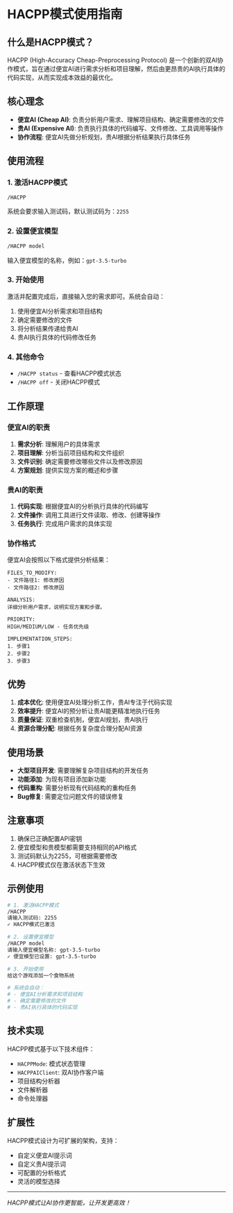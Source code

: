 # HACPP模式使用指南

## 什么是HACPP模式？

HACPP (High-Accuracy Cheap-Preprocessing Protocol) 是一个创新的双AI协作模式，旨在通过便宜AI进行需求分析和项目理解，然后由更昂贵的AI执行具体的代码实现，从而实现成本效益的最优化。

## 核心理念

- **便宜AI (Cheap AI)**: 负责分析用户需求、理解项目结构、确定需要修改的文件
- **贵AI (Expensive AI)**: 负责执行具体的代码编写、文件修改、工具调用等操作
- **协作流程**: 便宜AI先做分析规划，贵AI根据分析结果执行具体任务

## 使用流程

### 1. 激活HACPP模式

```bash
/HACPP
```

系统会要求输入测试码，默认测试码为：`2255`

### 2. 设置便宜模型

```bash
/HACPP model
```

输入便宜模型的名称，例如：`gpt-3.5-turbo`

### 3. 开始使用

激活并配置完成后，直接输入您的需求即可。系统会自动：

1. 使用便宜AI分析需求和项目结构
2. 确定需要修改的文件
3. 将分析结果传递给贵AI
4. 贵AI执行具体的代码修改任务

### 4. 其他命令

- `/HACPP status` - 查看HACPP模式状态
- `/HACPP off` - 关闭HACPP模式

## 工作原理

### 便宜AI的职责

1. **需求分析**: 理解用户的具体需求
2. **项目理解**: 分析当前项目结构和文件组织
3. **文件识别**: 确定需要修改哪些文件以及修改原因
4. **方案规划**: 提供实现方案的概述和步骤

### 贵AI的职责

1. **代码实现**: 根据便宜AI的分析执行具体的代码编写
2. **文件操作**: 调用工具进行文件读取、修改、创建等操作
3. **任务执行**: 完成用户需求的具体实现

### 协作格式

便宜AI会按照以下格式提供分析结果：

```
FILES_TO_MODIFY:
- 文件路径1: 修改原因
- 文件路径2: 修改原因

ANALYSIS:
详细分析用户需求，说明实现方案和步骤。

PRIORITY:
HIGH/MEDIUM/LOW - 任务优先级

IMPLEMENTATION_STEPS:
1. 步骤1
2. 步骤2
3. 步骤3
```

## 优势

1. **成本优化**: 使用便宜AI处理分析工作，贵AI专注于代码实现
2. **效率提升**: 便宜AI的预分析让贵AI能更精准地执行任务
3. **质量保证**: 双重检查机制，便宜AI规划，贵AI执行
4. **资源合理分配**: 根据任务复杂度合理分配AI资源

## 使用场景

- **大型项目开发**: 需要理解复杂项目结构的开发任务
- **功能添加**: 为现有项目添加新功能
- **代码重构**: 需要分析现有代码结构的重构任务
- **Bug修复**: 需要定位问题文件的错误修复

## 注意事项

1. 确保已正确配置API密钥
2. 便宜模型和贵模型都需要支持相同的API格式
3. 测试码默认为2255，可根据需要修改
4. HACPP模式仅在激活状态下生效

## 示例使用

```bash
# 1. 激活HACPP模式
/HACPP
请输入测试码: 2255
✓ HACPP模式已激活

# 2. 设置便宜模型
/HACPP model
请输入便宜模型名称: gpt-3.5-turbo
✓ 便宜模型已设置: gpt-3.5-turbo

# 3. 开始使用
给这个游戏添加一个食物系统

# 系统会自动：
# - 便宜AI分析需求和项目结构
# - 确定需要修改的文件
# - 贵AI执行具体的代码实现
```

## 技术实现

HACPP模式基于以下技术组件：

- `HACPPMode`: 模式状态管理
- `HACPPAIClient`: 双AI协作客户端
- 项目结构分析器
- 文件解析器
- 命令处理器

## 扩展性

HACPP模式设计为可扩展的架构，支持：

- 自定义便宜AI提示词
- 自定义贵AI提示词
- 可配置的分析格式
- 灵活的模型选择

---

*HACPP模式让AI协作更智能，让开发更高效！*
